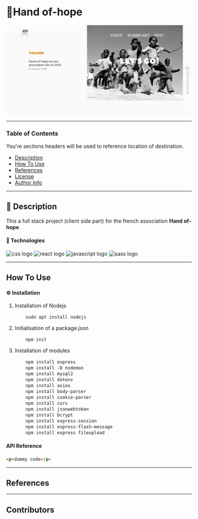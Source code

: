 # 🚀Hand of-hope

<img src="./src/assets/images/Hand-of-hope.png" alt="hanf of hope template"/>

---

### Table of Contents

You're sections headers will be used to reference location of destination.

- [Description](#description)
- [How To Use](#how-to-use)
- [References](#references)
- [License](#license)
- [Author Info](#author-info)

---

## 📖 Description

This a full stack project (client side part) for the french association **Hand of-hope**.

#### 🔬 Technologies

<div>
    <img src="https://img.shields.io/badge/CSS3-1572B6?style=for-the-badge&logo=css3&logoColor=white" alt="css logo"/>
    <img src="https://img.shields.io/badge/React-20232A?style=for-the-badge&logo=react&logoColor=61DAFB" alt="react logo">
    <img src="https://img.shields.io/badge/JavaScript-323330?style=for-the-badge&logo=javascript&logoColor=F7DF1E" alt="javascript logo"/>
    <img src="https://img.shields.io/badge/Sass-CC6699?style=for-the-badge&logo=sass&logoColor=white" alt="sass logo"/>
</div>

---

## How To Use

#### ⚙️ Installation

1.  Installation of Nodejs

            sudo apt install nodejs

2.  Initialisation of a package.json

            npm init

3.  Installation of modules

            npm install express
            npm install -D nodemon
            npm install mysql2
            npm install dotenv
            npm install axios
            npm install body-parser
            npm install cookie-parser
            npm install cors
            npm install jsonwebtoken
            npm install bcrypt
            npm install express-session
            npm install express-flash-message
            npm install express fileupload

#### API Reference

```html
<p>dummy code</p>
```

---

## References

---

## Contributors

<!-- - <spam>Kanu Rebecca</spam>[<img alt="github link" src="https://img.shields.io/badge/GitHub-100000?style=for-the-badge&logo=github&logoColor=white"/>][githubrebecca] -->
<!-- - <spam>Jérôme Eliezer</spam>[<img alt="github link" src="https://img.shields.io/badge/GitHub-100000?style=for-the-badge&logo=github&logoColor=white"/>][githubnawal]
- <spam>Nawal Maizate</spam>[<img alt="github link" src="https://img.shields.io/badge/GitHub-100000?style=for-the-badge&logo=github&logoColor=white"/>][githubjérome] -->

<br />
<br />

[githubrebecca]: https://github.com/RebeccaRamalho
[githubnawal]: https://github.com/nawalpro
[githubjérome]: https://github.com/jeromeEliezer
